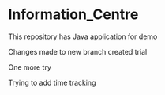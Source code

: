 # Information_Centre
This repository has Java application for demo


Changes made to new branch created 
trial 

One more try 

Trying to add time tracking
